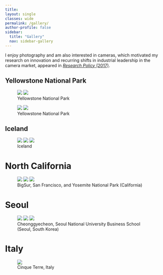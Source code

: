 ```yaml
---
title:
layout: single
classes: wide
permalink: /gallery/
author-profile: false
sidebar:
  title: "Gallery"
  nav: sidebar-gallery
---
```


I enjoy photography and am also interested in cameras, which motivated my research on innovation and recurring shifts in industrial leadership in the camera market, appeared in [*Research Policy* (2017)](https://www.sciencedirect.com/science/article/pii/S004873331630138X).

## Yellowstone National Park

<figure class="half">
	<img src="/assets/images/YSN-3.jpg">
  <img src="/assets/images/YSN-4.jpg">
	<figcaption>Yellowstone National Park</figcaption>
</figure>

<figure class="half">
	<img src="/assets/images/YSN-1.jpg">
	<img src="/assets/images/YSN-2.jpg">
	<figcaption>Yellowstone National Park</figcaption>
</figure>

## Iceland

<figure class="third">
	<img src="/assets/images/ICE-1.jpg">
	<img src="/assets/images/ICE-2.jpg">
	<img src="/assets/images/ICE-3.jpg">
	<figcaption>Iceland</figcaption>
</figure>


# North California

<figure class="third">
	<img src="/assets/images/BigSur.jpg">
	<img src="/assets/images/SF.jpg">
	<img src="/assets/images/Yosemite.jpg">
	<figcaption>BigSur, San Francisco, and Yosemite National Park (California)</figcaption>
</figure>

# Seoul

<figure class="third">
	<img src="/assets/images/Seoul-1.jpg">
	<img src="/assets/images/Seoul-2.jpg">
	<img src="/assets/images/Seoul-3.jpg">
	<figcaption>Cheonggyecheon, Seoul National University Business School (Seoul, South Korea)</figcaption>
</figure>

# Italy

<figure>
	<img src="/assets/images/ITALY.jpg">
	<figcaption>Cinque Terre, Italy</figcaption>
</figure>
